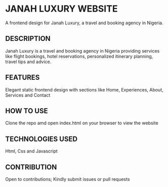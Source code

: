 # JANAH LUXURY WEBSITE
A frontend design for Janah Luxury, a travel and booking agency in Nigeria.

## DESCRIPTION
Janah Luxury is a travel and booking agency in Nigeria providing services like flight bookings, hotel reservations, personalized itinerary planning, travel tips and advice. 

## FEATURES
Elegant static frontend design with sections like Home, Experiences, About, Services and Contact

## HOW TO USE
Clone the repo amd open index.html on your browser to view the website

## TECHNOLOGIES USED
Html, Css and Javascript

## CONTRIBUTION
Open to contributions; Kindly submit issues or pull requests
